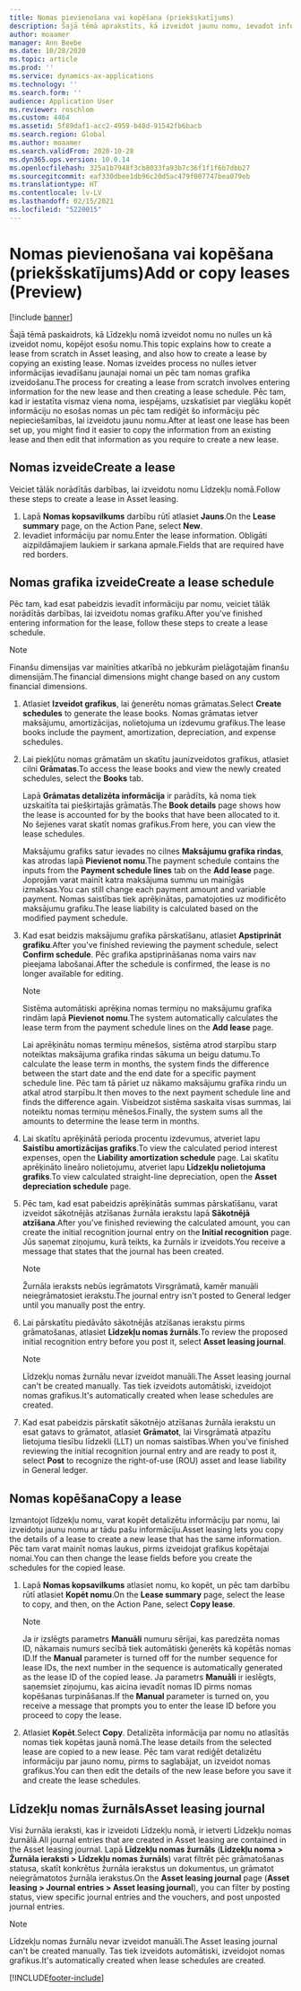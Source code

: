 ```yaml
---
title: Nomas pievienošana vai kopēšana (priekšskatījums)
description: Šajā tēmā aprakstīts, kā izveidot jaunu nomu, ievadot informāciju par to Līdzekļa nomā vai kopējot informāciju no esošas nomas.
author: moaamer
manager: Ann Beebe
ms.date: 10/28/2020
ms.topic: article
ms.prod: ''
ms.service: dynamics-ax-applications
ms.technology: ''
ms.search.form: ''
audience: Application User
ms.reviewer: roschlom
ms.custom: 4464
ms.assetid: 5f89daf1-acc2-4959-b48d-91542fb6bacb
ms.search.region: Global
ms.author: moaamer
ms.search.validFrom: 2020-10-28
ms.dyn365.ops.version: 10.0.14
ms.openlocfilehash: 325a1b7948f3cb8033fa93b7c36f1f1f6b7dbb27
ms.sourcegitcommit: eaf330dbee1db96c20d5ac479f007747bea079eb
ms.translationtype: HT
ms.contentlocale: lv-LV
ms.lasthandoff: 02/15/2021
ms.locfileid: "5220015"
---
```

# <a name="add-or-copy-leases-preview"></a><span data-ttu-id="27496-103">Nomas pievienošana vai kopēšana (priekšskatījums)</span><span class="sxs-lookup"><span data-stu-id="27496-103">Add or copy leases (Preview)</span></span>

[!include [banner](../includes/banner.md)]

<span data-ttu-id="27496-104">Šajā tēmā paskaidrots, kā Līdzekļu nomā izveidot nomu no nulles un kā izveidot nomu, kopējot esošu nomu.</span><span class="sxs-lookup"><span data-stu-id="27496-104">This topic explains how to create a lease from scratch in Asset leasing, and also how to create a lease by copying an existing lease.</span></span> <span data-ttu-id="27496-105">Nomas izveides process no nulles ietver informācijas ievadīšanu jaunajai nomai un pēc tam nomas grafika izveidošanu.</span><span class="sxs-lookup"><span data-stu-id="27496-105">The process for creating a lease from scratch involves entering information for the new lease and then creating a lease schedule.</span></span> <span data-ttu-id="27496-106">Pēc tam, kad ir iestatīta vismaz viena noma, iespējams, uzskatīsiet par vieglāku kopēt informāciju no esošas nomas un pēc tam rediģēt šo informāciju pēc nepieciešamības, lai izveidotu jaunu nomu.</span><span class="sxs-lookup"><span data-stu-id="27496-106">After at least one lease has been set up, you might find it easier to copy the information from an existing lease and then edit that information as you require to create a new lease.</span></span>

## <a name="create-a-lease"></a><span data-ttu-id="27496-107">Nomas izveide</span><span class="sxs-lookup"><span data-stu-id="27496-107">Create a lease</span></span>

<span data-ttu-id="27496-108">Veiciet tālāk norādītās darbības, lai izveidotu nomu Līdzekļu nomā.</span><span class="sxs-lookup"><span data-stu-id="27496-108">Follow these steps to create a lease in Asset leasing.</span></span>

1. <span data-ttu-id="27496-109">Lapā **Nomas kopsavilkums** darbību rūtī atlasiet **Jauns**.</span><span class="sxs-lookup"><span data-stu-id="27496-109">On the **Lease summary** page, on the Action Pane, select **New**.</span></span>
2. <span data-ttu-id="27496-110">Ievadiet informāciju par nomu.</span><span class="sxs-lookup"><span data-stu-id="27496-110">Enter the lease information.</span></span> <span data-ttu-id="27496-111">Obligāti aizpildāmajiem laukiem ir sarkana apmale.</span><span class="sxs-lookup"><span data-stu-id="27496-111">Fields that are required have red borders.</span></span>

## <a name="create-a-lease-schedule"></a><span data-ttu-id="27496-112">Nomas grafika izveide</span><span class="sxs-lookup"><span data-stu-id="27496-112">Create a lease schedule</span></span>

<span data-ttu-id="27496-113">Pēc tam, kad esat pabeidzis ievadīt informāciju par nomu, veiciet tālāk norādītās darbības, lai izveidotu nomas grafiku.</span><span class="sxs-lookup"><span data-stu-id="27496-113">After you've finished entering information for the lease, follow these steps to create a lease schedule.</span></span>

> [!NOTE]
> <span data-ttu-id="27496-114">Finanšu dimensijas var mainīties atkarībā no jebkurām pielāgotajām finanšu dimensijām.</span><span class="sxs-lookup"><span data-stu-id="27496-114">The financial dimensions might change based on any custom financial dimensions.</span></span>

1. <span data-ttu-id="27496-115">Atlasiet **Izveidot grafikus**, lai ģenerētu nomas grāmatas.</span><span class="sxs-lookup"><span data-stu-id="27496-115">Select **Create schedules** to generate the lease books.</span></span> <span data-ttu-id="27496-116">Nomas grāmatas ietver maksājumu, amortizācijas, nolietojuma un izdevumu grafikus.</span><span class="sxs-lookup"><span data-stu-id="27496-116">The lease books include the payment, amortization, depreciation, and expense schedules.</span></span>
2. <span data-ttu-id="27496-117">Lai piekļūtu nomas grāmatām un skatītu jaunizveidotos grafikus, atlasiet cilni **Grāmatas**.</span><span class="sxs-lookup"><span data-stu-id="27496-117">To access the lease books and view the newly created schedules, select the **Books** tab.</span></span>

    <span data-ttu-id="27496-118">Lapā **Grāmatas detalizēta informācija** ir parādīts, kā noma tiek uzskaitīta tai piešķirtajās grāmatās.</span><span class="sxs-lookup"><span data-stu-id="27496-118">The **Book details** page shows how the lease is accounted for by the books that have been allocated to it.</span></span> <span data-ttu-id="27496-119">No šejienes varat skatīt nomas grafikus.</span><span class="sxs-lookup"><span data-stu-id="27496-119">From here, you can view the lease schedules.</span></span>

    <span data-ttu-id="27496-120">Maksājumu grafiks satur ievades no cilnes **Maksājumu grafika rindas**, kas atrodas lapā **Pievienot nomu**.</span><span class="sxs-lookup"><span data-stu-id="27496-120">The payment schedule contains the inputs from the **Payment schedule lines** tab on the **Add lease** page.</span></span> <span data-ttu-id="27496-121">Joprojām varat mainīt katra maksājuma summu un mainīgās izmaksas.</span><span class="sxs-lookup"><span data-stu-id="27496-121">You can still change each payment amount and variable payment.</span></span> <span data-ttu-id="27496-122">Nomas saistības tiek aprēķinātas, pamatojoties uz modificēto maksājumu grafiku.</span><span class="sxs-lookup"><span data-stu-id="27496-122">The lease liability is calculated based on the modified payment schedule.</span></span>

4. <span data-ttu-id="27496-123">Kad esat beidzis maksājumu grafika pārskatīšanu, atlasiet **Apstiprināt grafiku**.</span><span class="sxs-lookup"><span data-stu-id="27496-123">After you've finished reviewing the payment schedule, select **Confirm schedule**.</span></span> <span data-ttu-id="27496-124">Pēc grafika apstiprināšanas noma vairs nav pieejama labošanai.</span><span class="sxs-lookup"><span data-stu-id="27496-124">After the schedule is confirmed, the lease is no longer available for editing.</span></span>

    > [!NOTE]
    > <span data-ttu-id="27496-125">Sistēma automātiski aprēķina nomas termiņu no maksājumu grafika rindām lapā **Pievienot nomu**.</span><span class="sxs-lookup"><span data-stu-id="27496-125">The system automatically calculates the lease term from the payment schedule lines on the **Add lease** page.</span></span>
    >
    > <span data-ttu-id="27496-126">Lai aprēķinātu nomas termiņu mēnešos, sistēma atrod starpību starp noteiktas maksājuma grafika rindas sākuma un beigu datumu.</span><span class="sxs-lookup"><span data-stu-id="27496-126">To calculate the lease term in months, the system finds the difference between the start date and the end date for a specific payment schedule line.</span></span> <span data-ttu-id="27496-127">Pēc tam tā pāriet uz nākamo maksājumu grafika rindu un atkal atrod starpību.</span><span class="sxs-lookup"><span data-stu-id="27496-127">It then moves to the next payment schedule line and finds the difference again.</span></span> <span data-ttu-id="27496-128">Visbeidzot sistēma saskaita visas summas, lai noteiktu nomas termiņu mēnešos.</span><span class="sxs-lookup"><span data-stu-id="27496-128">Finally, the system sums all the amounts to determine the lease term in months.</span></span>

5. <span data-ttu-id="27496-129">Lai skatītu aprēķinātā perioda procentu izdevumus, atveriet lapu **Saistību amortizācijas grafiks**.</span><span class="sxs-lookup"><span data-stu-id="27496-129">To view the calculated period interest expenses, open the **Liability amortization schedule** page.</span></span> <span data-ttu-id="27496-130">Lai skatītu aprēķināto lineāro nolietojumu, atveriet lapu **Līdzekļu nolietojuma grafiks**.</span><span class="sxs-lookup"><span data-stu-id="27496-130">To view calculated straight-line depreciation, open the **Asset depreciation schedule** page.</span></span>
6. <span data-ttu-id="27496-131">Pēc tam, kad esat pabeidzis aprēķinātās summas pārskatīšanu, varat izveidot sākotnējās atzīšanas žurnāla ierakstu lapā **Sākotnējā atzīšana**.</span><span class="sxs-lookup"><span data-stu-id="27496-131">After you've finished reviewing the calculated amount, you can create the initial recognition journal entry on the **Initial recognition** page.</span></span> <span data-ttu-id="27496-132">Jūs saņemat ziņojumu, kurā teikts, ka žurnāls ir izveidots.</span><span class="sxs-lookup"><span data-stu-id="27496-132">You receive a message that states that the journal has been created.</span></span>

    > [!NOTE]
    > <span data-ttu-id="27496-133">Žurnāla ieraksts nebūs iegrāmatots Virsgrāmatā, kamēr manuāli neiegrāmatosiet ierakstu.</span><span class="sxs-lookup"><span data-stu-id="27496-133">The journal entry isn't posted to General ledger until you manually post the entry.</span></span>

7. <span data-ttu-id="27496-134">Lai pārskatītu piedāvāto sākotnējās atzīšanas ierakstu pirms grāmatošanas, atlasiet **Līdzekļu nomas žurnāls**.</span><span class="sxs-lookup"><span data-stu-id="27496-134">To review the proposed initial recognition entry before you post it, select **Asset leasing journal**.</span></span>

    > [!NOTE]
    > <span data-ttu-id="27496-135">Līdzekļu nomas žurnālu nevar izveidot manuāli.</span><span class="sxs-lookup"><span data-stu-id="27496-135">The Asset leasing journal can't be created manually.</span></span> <span data-ttu-id="27496-136">Tas tiek izveidots automātiski, izveidojot nomas grafikus.</span><span class="sxs-lookup"><span data-stu-id="27496-136">It's automatically created when lease schedules are created.</span></span>

8. <span data-ttu-id="27496-137">Kad esat pabeidzis pārskatīt sākotnējo atzīšanas žurnāla ierakstu un esat gatavs to grāmatot, atlasiet **Grāmatot**, lai Virsgrāmatā atpazītu lietojuma tiesību līdzekli (LLT) un nomas saistības.</span><span class="sxs-lookup"><span data-stu-id="27496-137">When you've finished reviewing the initial recognition journal entry and are ready to post it, select **Post** to recognize the right-of-use (ROU) asset and lease liability in General ledger.</span></span>

## <a name="copy-a-lease"></a><span data-ttu-id="27496-138">Nomas kopēšana</span><span class="sxs-lookup"><span data-stu-id="27496-138">Copy a lease</span></span>

<span data-ttu-id="27496-139">Izmantojot līdzekļu nomu, varat kopēt detalizētu informāciju par nomu, lai izveidotu jaunu nomu ar tādu pašu informāciju.</span><span class="sxs-lookup"><span data-stu-id="27496-139">Asset leasing lets you copy the details of a lease to create a new lease that has the same information.</span></span> <span data-ttu-id="27496-140">Pēc tam varat mainīt nomas laukus, pirms izveidojat grafikus kopētajai nomai.</span><span class="sxs-lookup"><span data-stu-id="27496-140">You can then change the lease fields before you create the schedules for the copied lease.</span></span>

1. <span data-ttu-id="27496-141">Lapā **Nomas kopsavilkums** atlasiet nomu, ko kopēt, un pēc tam darbību rūtī atlasiet **Kopēt nomu**.</span><span class="sxs-lookup"><span data-stu-id="27496-141">On the **Lease summary** page, select the lease to copy, and then, on the Action Pane, select **Copy lease**.</span></span>

    > [!NOTE]
    > <span data-ttu-id="27496-142">Ja ir izslēgts parametrs **Manuāli** numuru sērijai, kas paredzēta nomas ID, nākamais numurs secībā tiek automātiski ģenerēts kā kopētās nomas ID.</span><span class="sxs-lookup"><span data-stu-id="27496-142">If the **Manual** parameter is turned off for the number sequence for lease IDs, the next number in the sequence is automatically generated as the lease ID of the copied lease.</span></span> <span data-ttu-id="27496-143">Ja parametrs **Manuāli** ir ieslēgts, saņemsiet ziņojumu, kas aicina ievadīt nomas ID pirms nomas kopēšanas turpināšanas.</span><span class="sxs-lookup"><span data-stu-id="27496-143">If the **Manual** parameter is turned on, you receive a message that prompts you to enter the lease ID before you proceed to copy the lease.</span></span>

2. <span data-ttu-id="27496-144">Atlasiet **Kopēt**.</span><span class="sxs-lookup"><span data-stu-id="27496-144">Select **Copy**.</span></span> <span data-ttu-id="27496-145">Detalizēta informācija par nomu no atlasītās nomas tiek kopētas jaunā nomā.</span><span class="sxs-lookup"><span data-stu-id="27496-145">The lease details from the selected lease are copied to a new lease.</span></span> <span data-ttu-id="27496-146">Pēc tam varat rediģēt detalizētu informāciju par jauno nomu, pirms to saglabājat, un izveidot nomas grafikus.</span><span class="sxs-lookup"><span data-stu-id="27496-146">You can then edit the details of the new lease before you save it and create the lease schedules.</span></span>

## <a name="asset-leasing-journal"></a><span data-ttu-id="27496-147">Līdzekļu nomas žurnāls</span><span class="sxs-lookup"><span data-stu-id="27496-147">Asset leasing journal</span></span>

<span data-ttu-id="27496-148">Visi žurnāla ieraksti, kas ir izveidoti Līdzekļu nomā, ir ietverti Līdzekļu nomas žurnālā.</span><span class="sxs-lookup"><span data-stu-id="27496-148">All journal entries that are created in Asset leasing are contained in the Asset leasing journal.</span></span> <span data-ttu-id="27496-149">Lapā **Līdzekļu nomas žurnāls** (**Līdzekļu noma \> Žurnāla ieraksti \> Līdzekļu nomas žurnāls**) varat filtrēt pēc grāmatošanas statusa, skatīt konkrētus žurnāla ierakstus un dokumentus, un grāmatot neiegrāmatotos žurnāla ierakstus.</span><span class="sxs-lookup"><span data-stu-id="27496-149">On the **Asset leasing journal** page (**Asset leasing \> Journal entries \> Asset leasing journal**), you can filter by posting status, view specific journal entries and the vouchers, and post unposted journal entries.</span></span>

> [!NOTE]
> <span data-ttu-id="27496-150">Līdzekļu nomas žurnālu nevar izveidot manuāli.</span><span class="sxs-lookup"><span data-stu-id="27496-150">The Asset leasing journal can't be created manually.</span></span> <span data-ttu-id="27496-151">Tas tiek izveidots automātiski, izveidojot nomas grafikus.</span><span class="sxs-lookup"><span data-stu-id="27496-151">It's automatically created when lease schedules are created.</span></span>


[!INCLUDE[footer-include](../../includes/footer-banner.md)]